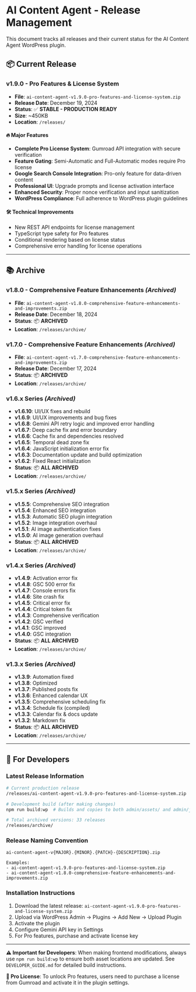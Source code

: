 # AI Content Agent - Release Management

This document tracks all releases and their current status for the AI Content Agent WordPress plugin.

## 📦 Current Release

### **v1.9.0 - Pro Features & License System** 
- **File**: `ai-content-agent-v1.9.0-pro-features-and-license-system.zip`
- **Release Date**: December 19, 2024
- **Status**: ✅ **STABLE - PRODUCTION READY**
- **Size**: ~450KB
- **Location**: `/releases/`

#### 🔥 Major Features
- **Complete Pro License System**: Gumroad API integration with secure verification
- **Feature Gating**: Semi-Automatic and Full-Automatic modes require Pro license
- **Google Search Console Integration**: Pro-only feature for data-driven content
- **Professional UI**: Upgrade prompts and license activation interface
- **Enhanced Security**: Proper nonce verification and input sanitization
- **WordPress Compliance**: Full adherence to WordPress plugin guidelines

#### 🛠️ Technical Improvements
- New REST API endpoints for license management
- TypeScript type safety for Pro features
- Conditional rendering based on license status
- Comprehensive error handling for license operations

---

## 📚 Archive

### **v1.8.0 - Comprehensive Feature Enhancements** *(Archived)*
- **File**: `ai-content-agent-v1.8.0-comprehensive-feature-enhancements-and-improvements.zip`
- **Release Date**: December 18, 2024
- **Status**: 📦 **ARCHIVED**
- **Location**: `/releases/archive/`

### **v1.7.0 - Comprehensive Feature Enhancements** *(Archived)*
- **File**: `ai-content-agent-v1.7.0-comprehensive-feature-enhancements-and-improvements.zip`
- **Release Date**: December 17, 2024
- **Status**: 📦 **ARCHIVED**
- **Location**: `/releases/archive/`

### **v1.6.x Series** *(Archived)*
- **v1.6.10**: UI/UX fixes and rebuild
- **v1.6.9**: UI/UX improvements and bug fixes
- **v1.6.8**: Gemini API retry logic and improved error handling
- **v1.6.7**: Deep cache fix and error boundary
- **v1.6.6**: Cache fix and dependencies resolved
- **v1.6.5**: Temporal dead zone fix
- **v1.6.4**: JavaScript initialization error fix
- **v1.6.3**: Documentation update and build optimization
- **v1.6.2**: Fixed React initialization
- **Status**: 📦 **ALL ARCHIVED**
- **Location**: `/releases/archive/`

### **v1.5.x Series** *(Archived)*
- **v1.5.5**: Comprehensive SEO integration
- **v1.5.4**: Enhanced SEO integration
- **v1.5.3**: Automatic SEO plugin integration
- **v1.5.2**: Image integration overhaul
- **v1.5.1**: AI image authentication fixes
- **v1.5.0**: AI image generation overhaul
- **Status**: 📦 **ALL ARCHIVED**
- **Location**: `/releases/archive/`

### **v1.4.x Series** *(Archived)*
- **v1.4.9**: Activation error fix
- **v1.4.8**: GSC 500 error fix
- **v1.4.7**: Console errors fix
- **v1.4.6**: Site crash fix
- **v1.4.5**: Critical error fix
- **v1.4.4**: Critical token fix
- **v1.4.3**: Comprehensive verification
- **v1.4.2**: GSC verified
- **v1.4.1**: GSC improved
- **v1.4.0**: GSC integration
- **Status**: 📦 **ALL ARCHIVED**
- **Location**: `/releases/archive/`

### **v1.3.x Series** *(Archived)*
- **v1.3.9**: Automation fixed
- **v1.3.8**: Optimized
- **v1.3.7**: Published posts fix
- **v1.3.6**: Enhanced calendar UX
- **v1.3.5**: Comprehensive scheduling fix
- **v1.3.4**: Schedule fix (compiled)
- **v1.3.3**: Calendar fix & docs update
- **v1.3.2**: Markdown fix
- **Status**: 📦 **ALL ARCHIVED**
- **Location**: `/releases/archive/`

---

## 🚀 For Developers

### Latest Release Information
```bash
# Current production release
/releases/ai-content-agent-v1.9.0-pro-features-and-license-system.zip

# Development build (after making changes)
npm run build:wp  # Builds and copies to both admin/assets/ and admin/js/

# Total archived versions: 33 releases
/releases/archive/
```

### Release Naming Convention
```
ai-content-agent-v{MAJOR}.{MINOR}.{PATCH}-{DESCRIPTION}.zip

Examples:
- ai-content-agent-v1.9.0-pro-features-and-license-system.zip
- ai-content-agent-v1.8.0-comprehensive-feature-enhancements-and-improvements.zip
```

### Installation Instructions
1. Download the latest release: `ai-content-agent-v1.9.0-pro-features-and-license-system.zip`
2. Upload via WordPress Admin → Plugins → Add New → Upload Plugin
3. Activate the plugin
4. Configure Gemini API key in Settings
5. For Pro features, purchase and activate license key

---

**⚠️ Important for Developers**: When making frontend modifications, always use `npm run build:wp` to ensure both asset locations are updated. See `DEVELOPER_GUIDE.md` for detailed build instructions.

**🔑 Pro License**: To unlock Pro features, users need to purchase a license from Gumroad and activate it in the plugin settings.